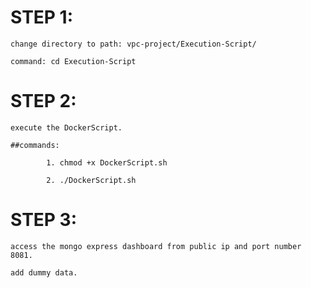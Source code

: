 # STEP 1:

    change directory to path: vpc-project/Execution-Script/
    
    command: cd Execution-Script

# STEP 2:
    
    execute the DockerScript.
    
    ##commands:
    
            1. chmod +x DockerScript.sh
    
            2. ./DockerScript.sh

# STEP 3:
    
    access the mongo express dashboard from public ip and port number 8081.
    
    add dummy data.

